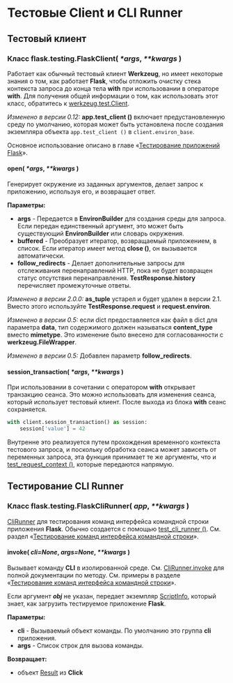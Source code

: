 # Тестовые Client и CLI Runner

## Тестовый клиент

### Класс flask.testing.FlaskClient( _\*args_, _\*\*kwargs_ )

Работает как обычный тестовый клиент **Werkzeug**, но имеет некоторые знания о том, как работает **Flask**, чтобы отложить очистку стека контекста запроса до конца тела **with** при использовании в операторе **with**. Для получения общей информации о том, как использовать этот класс, обратитесь к [werkzeug.test.Client](https://werkzeug.palletsprojects.com/en/1.0.x/test/#werkzeug.test.Client).

_Изменено в версии 0.12:_ **app.test\_client ()** включает предустановленную среду по умолчанию, которая может быть установлена после создания экземпляра объекта `app.test_client ()` в `client.environ_base`.

Основное использование описано в главе «[Тестирование приложений Flask](../rukovodstvo-polzovatelya-flask/testirovanie-prilozhenii-flask.md)».

#### open( _\*args_, _\*\*kwargs_ )

Генерирует окружение из заданных аргументов, делает запрос к приложению, используя его, и возвращает ответ.

**Параметры:**

* **args** - Передается в **EnvironBuilder** для создания среды для запроса. Если передан единственный аргумент, это может быть существующий **EnvironBuilder** или словарь окружения.
* **buffered** - Преобразует итератор, возвращаемый приложением, в список. Если итератор имеет метод **close ()**, он вызывается автоматически.
* **follow\_redirects** - Делает дополнительные запросы для отслеживания перенаправлений HTTP, пока не будет возвращен статус отсутствия перенаправления. **TestResponse.history** перечисляет промежуточные ответы.

_Изменено в версии 2.0.0:_ **as\_tuple** устарел и будет удален в версии 2.1. Вместо этого используйте **TestResponse.request** и **request.environ**.

_Изменено в версии 0.5:_ если dict предоставляется как файл в dict для параметра **data**, тип содержимого должен называться **content\_type** вместо **mimetype**. Это изменение было внесено для согласованности с **werkzeug.FileWrapper**.

_Изменено в версии 0.5:_ Добавлен параметр **follow\_redirects**.

#### session\_transaction( _\*args_, _\*\*kwargs_ )

При использовании в сочетании с оператором **with** открывает транзакцию сеанса. Это можно использовать для изменения сеанса, который использует тестовый клиент. После выхода из блока **with** сеанс сохраняется.

```python
with client.session_transaction() as session:
    session['value'] = 42
```

Внутренне это реализуется путем прохождения временного контекста тестового запроса, и поскольку обработка сеанса может зависеть от переменных запроса, эта функция принимает те же аргументы, что и [test\_request\_context ()](obekt-prilozheniya-flask.md#test\_request\_context-args-kwargs), которые передаются напрямую.

## Тестирование CLI Runner

### Класс flask.testing.FlaskCliRunner( _app_, _\*\*kwargs_ )

[CliRunner](https://click.palletsprojects.com/en/7.x/api/#click.testing.CliRunner) для тестирования команд интерфейса командной строки приложения **Flask**. Обычно создается с помощью [test\_cli\_runner ()](obekt-prilozheniya-flask.md#test\_cli\_runner-kwargs). См. раздел «[Тестирование команд интерфейса командной строки](../rukovodstvo-polzovatelya-flask/testirovanie-prilozhenii-flask.md#testirovanie-cli-komand)».

#### invoke( _cli=None_, _args=None_, _\*\*kwargs_ )

Вызывает команду **CLI** в изолированной среде. См. [CliRunner.invoke](https://click.palletsprojects.com/en/7.x/api/#click.testing.CliRunner.invoke) для полной документации по методу. См. примеры в разделе «[Тестирование команд интерфейса командной строки](../rukovodstvo-polzovatelya-flask/testirovanie-prilozhenii-flask.md#testirovanie-cli-komand)».

Если аргумент _**obj**_ не указан, передает экземпляр [ScriptInfo](interfeis-komandnoi-stroki-flask.md#klass-flask-cli-scriptinfo), который знает, как загрузить тестируемое приложение **Flask**.

**Параметры:**

* **cli** - Вызываемый объект команды. По умолчанию это группа **cli** приложения.
* **args** - Список строк для вызова команды.

**Возвращает:**

* объект [Result](https://click.palletsprojects.com/en/7.x/api/#click.testing.Result) из **Click**
